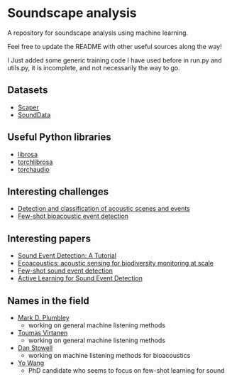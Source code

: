 # Soundscape analysis
A repository for soundscape analysis using machine learning.

Feel free to update the README with other useful sources along the way!

I Just added some generic training code I have used before in run.py and utils.py, it is incomplete, and not necessarily the way to go.

## Datasets
- [Scaper](https://github.com/justinsalamon/scaper)
- [SoundData](https://github.com/soundata/soundata)

## Useful Python libraries
- [librosa](https://librosa.org/doc/latest/index.html)
- [torchlibrosa](https://github.com/qiuqiangkong/torchlibrosa)
- [torchaudio](https://github.com/pytorch/audio)

## Interesting challenges
- [Detection and classification of acoustic scenes and events](http://dcase.community/challenge2021/)
- [Few-shot bioacoustic event detection](http://dcase.community/challenge2021/task-few-shot-bioacoustic-event-detection)

## Interesting papers
- [Sound Event Detection: A Tutorial](https://arxiv.org/abs/2107.05463)
- [Ecoacoustics: acoustic sensing for biodiversity monitoring at scale](https://zslpublications.onlinelibrary.wiley.com/doi/full/10.1002/rse2.174)
- [Few-shot sound event detection](https://www.justinsalamon.com/uploads/4/3/9/4/4394963/wang_fewshotsed_icassp2020.pdf)
- [Active Learning for Sound Event Detection](https://arxiv.org/abs/2002.05033)

## Names in the field
  - [Mark D. Plumbley](https://scholar.google.se/citations?user=28TCymYAAAAJ&hl=sv&oi=ao)
    - working on general machine listening methods
  - [Toumas Virtanen](https://scholar.google.se/citations?hl=sv&user=hRjwVoMAAAAJ&view_op=list_works&sortby=pubdate)
    - working on general machine listening methods
  - [Dan Stowell](https://scholar.google.com/citations?user=BXu3q_wAAAAJ&hl=en)
    - working on machine listening methods for bioacoustics
  - [Yo Wang](https://scholar.google.se/citations?user=rzV4GPgAAAAJ&hl=sv&oi=sra)
    - PhD candidate who seems to focus on few-shot learning for sound
